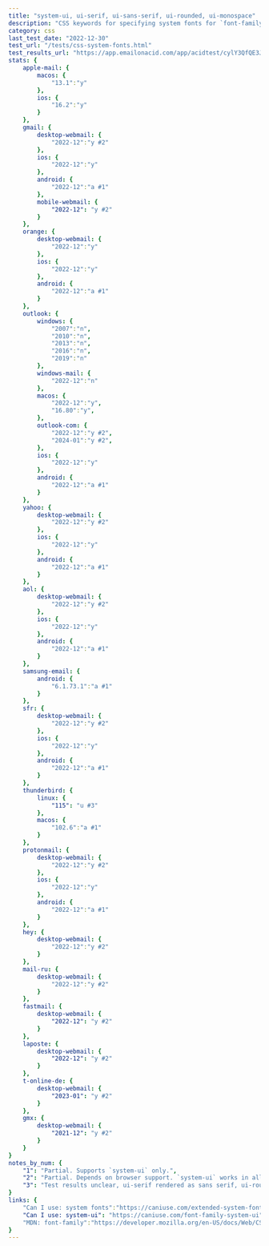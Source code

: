 ```yaml
---
title: "system-ui, ui-serif, ui-sans-serif, ui-rounded, ui-monospace"
description: "CSS keywords for specifying system fonts for `font-family`."
category: css
last_test_date: "2022-12-30"
test_url: "/tests/css-system-fonts.html"
test_results_url: "https://app.emailonacid.com/app/acidtest/cylY3QfQE3JBZdvEGzDrCa9D78HmSgry19cYKLZGKqWpA/list"
stats: {
	apple-mail: {
		macos: {
			"13.1":"y"
		},
		ios: {
			"16.2":"y"
		}
	},
	gmail: {
		desktop-webmail: {
			"2022-12":"y #2"
		},
		ios: {
			"2022-12":"y"
		},
		android: {
			"2022-12":"a #1"
		},
        mobile-webmail: {
            "2022-12": "y #2"
        }
	},
    orange: {
        desktop-webmail: {
            "2022-12":"y"
        },
        ios: {
            "2022-12":"y"
        },
        android: {
            "2022-12":"a #1"
        }
    },
	outlook: {
		windows: {
			"2007":"n",
			"2010":"n",
			"2013":"n",
			"2016":"n",
			"2019":"n"
		},
		windows-mail: {
			"2022-12":"n"
		},
		macos: {
			"2022-12":"y",
			"16.80":"y",
		},
		outlook-com: {
			"2022-12":"y #2",
			"2024-01":"y #2",
		},
		ios: {
			"2022-12":"y"
		},
		android: {
			"2022-12":"a #1"
		}
	},
	yahoo: {
		desktop-webmail: {
			"2022-12":"y #2"
		},
		ios: {
			"2022-12":"y"
		},
		android: {
			"2022-12":"a #1"
		}
	},
	aol: {
		desktop-webmail: {
			"2022-12":"y #2"
		},
		ios: {
			"2022-12":"y"
		},
		android: {
			"2022-12":"a #1"
		}
	},
	samsung-email: {
		android: {
			"6.1.73.1":"a #1"
		}
	},
    sfr: {
        desktop-webmail: {
            "2022-12":"y #2"
        },
        ios: {
            "2022-12":"y"
        },
        android: {
            "2022-12":"a #1"
        }
    },
	thunderbird: {
		linux: {
            "115": "u #3"
        },
		macos: {
			"102.6":"a #1"
		}
	},
    protonmail: {
        desktop-webmail: {
            "2022-12":"y #2"
        },
        ios: {
            "2022-12":"y"
        },
        android: {
            "2022-12":"a #1"
        }
    },
    hey: {
        desktop-webmail: {
            "2022-12":"y #2"
        }
    },
    mail-ru: {
        desktop-webmail: {
            "2022-12":"y #2"
        }
    },
	fastmail: {
		desktop-webmail: {
			"2022-12": "y #2"
		}
	},
    laposte: {
        desktop-webmail: {
            "2022-12": "y #2"
        }
    },
    t-online-de: {
        desktop-webmail: {
            "2023-01": "y #2"
        }
    },
    gmx: {
        desktop-webmail: {
            "2021-12": "y #2"
        }
    }
}
notes_by_num: {
    "1": "Partial. Supports `system-ui` only.",
    "2": "Partial. Depends on browser support. `system-ui` works in all browsers. `ui-serif`, `ui-sans-serif`, `ui-rounded` and `ui-monospace` are supported on all browsers on iOS and Safari on MacOS.",
	"3": "Test results unclear, ui-serif rendered as sans serif, ui-rounded and ui-monospace unsupported"
}
links: {
	"Can I use: system fonts":"https://caniuse.com/extended-system-fonts",
	"Can I use: system-ui": "https://caniuse.com/font-family-system-ui",
	"MDN: font-family":"https://developer.mozilla.org/en-US/docs/Web/CSS/font-family"
}
---
```

